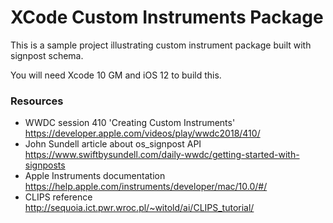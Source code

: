 # XCode Custom Instruments Package
This is a sample project illustrating custom instrument package built with signpost schema.

You will need Xcode 10 GM and iOS 12 to build this.

### Resources
- WWDC session 410 'Creating Custom Instruments'<br>
  https://developer.apple.com/videos/play/wwdc2018/410/
- John Sundell article about os_signpost API<br>
  https://www.swiftbysundell.com/daily-wwdc/getting-started-with-signposts
- Apple Instruments documentation<br>
  https://help.apple.com/instruments/developer/mac/10.0/#/
- CLIPS reference<br>
  http://sequoia.ict.pwr.wroc.pl/~witold/ai/CLIPS_tutorial/
